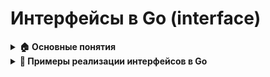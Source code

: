 # Интерфейсы в Go (interface)

<details>
<summary><b>🏠 Основные понятия</b></summary>

**Интерфейс** — контракт, которому должны соответствовать другие объекты (в случае Go — структуры), чтобы они могли взаимодействовать с ним. Интерфесы в Go помогают реализовать принцип инверсии зависимостей (Dependency Inversion principle).

Интерфейсы представляют абстракцию поведения других типов. Интерфейсы позволяют определять функции, которые не привязаны к конкретной реализации. То есть интерфейсы определяют некоторый функционал, но не реализуют его.

*Создание интерфейса:*
```go
type MyInterface interface {
    // Определение методов интерфейса
    MustMethod[T any](args ...T) T
    Method[T any](args ...T) (T, error)
    // ...
}
```

</details>

<details>
<summary><b>🎯 Примеры реализации интерфейсов в Go</b></summary>

```go
package main

import "fmt"

// Определяем интерфейс
type Vehicle interface {
	Move()
	Info()
	Stop()
}

// Определяем структуры, которые будут реализовывать интерфейс
type Car struct {
	Name   string
	Speed  int
	Places int
}

type Boat struct {
	Name  string
	Speed int
	SizeX int
	SizeY int
}

func (c Car) Move() {
	fmt.Printf("Car %s is moving with speed %d\n", c.Name, c.Speed)
}

// По аналогии реализуем остальные методы интерфейса...
// code...

func (b Boat) Stop() {
	fmt.Printf("Boat %s stopped\n", b.Name)
}

// Пример использования
func main() {
	var car Vehicle = Car{Name: "BMW", Speed: 100, Places: 4}
	var boat Vehicle = Boat{Name: "Yacht", Speed: 10, SizeX: 10, SizeY: 10}

	vehicles := []Vehicle{car, boat}
	for _, vehicle := range vehicles {
		vehicle.Info()
		drive(vehicle)
	}
}

func drive(vehicle Vehicle) {
	vehicle.Move()
	vehicle.Stop()
}
```
</details>